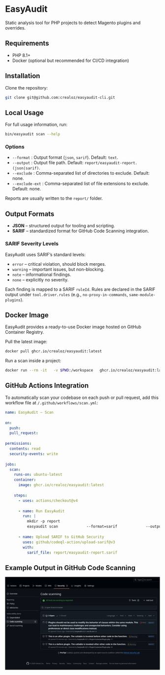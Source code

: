 # EasyAudit

Static analysis tool for PHP projects to detect Magento plugins and overrides.

## Requirements

- PHP 8.1+
- Docker (optional but recommended for CI/CD integration)

## Installation

Clone the repository:

```bash
git clone git@github.com:crealoz/easyaudit-cli.git
```

## Local Usage

For full usage information, run:

```bash
bin/easyaudit scan --help
```

### Options

- `--format` : Output format (`json`, `sarif`). Default: `text`.
- `--output` : Output file path. Default: `report/easyaudit-report.(json|sarif)`.
- `--exclude` : Comma-separated list of directories to exclude. Default: none.
- `--exclude-ext` : Comma-separated list of file extensions to exclude. Default: none.

Reports are usually written to the `report/` folder.

## Output Formats

- **JSON** – structured output for tooling and scripting.
- **SARIF** – standardized format for GitHub Code Scanning integration.

### SARIF Severity Levels

EasyAudit uses SARIF’s standard levels:

- `error` – critical violation, should block merges.
- `warning` – important issues, but non-blocking.
- `note` – informational findings.
- `none` – explicitly no severity.

Each finding is mapped to a SARIF `ruleId`. Rules are declared in the SARIF output under `tool.driver.rules` (e.g., `no-proxy-in-commands`, `same-module-plugins`).

## Docker Image

EasyAudit provides a ready-to-use Docker image hosted on GitHub Container Registry.

Pull the latest image:

```bash
docker pull ghcr.io/crealoz/easyaudit:latest
```

Run a scan inside a project:

```bash
docker run --rm -it   -v $PWD:/workspace   ghcr.io/crealoz/easyaudit:latest   scan --format=sarif --output=/workspace/report/easyaudit-report.sarif /workspace
```

## GitHub Actions Integration

To automatically scan your codebase on each push or pull request, add this workflow file at `/.github/workflows/scan.yml`:

```yaml
name: EasyAudit – Scan

on:
  push:
  pull_request:

permissions:
  contents: read
  security-events: write

jobs:
  scan:
    runs-on: ubuntu-latest
    container:
      image: ghcr.io/crealoz/easyaudit:latest

    steps:
      - uses: actions/checkout@v4

      - name: Run EasyAudit
        run: |
          mkdir -p report
          easyaudit scan             --format=sarif             --output=report/easyaudit-report.sarif             "$GITHUB_WORKSPACE"             --exclude="vendor,generated,var,pub/static,pub/media"

      - name: Upload SARIF to GitHub Security
        uses: github/codeql-action/upload-sarif@v3
        with:
          sarif_file: report/easyaudit-report.sarif
```

## Example Output in GitHub Code Scanning
![scanning-alert-terrible-module.png](images/scanning-alert-terrible-module.png)